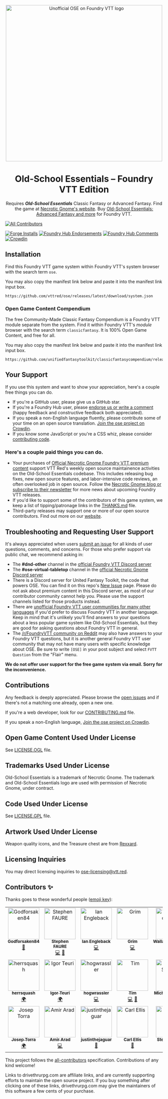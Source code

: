 <p align="center">
  <a href="https://foundryvtt.com/packages/ose/">
    <img alt="Unofficial OSE on Foundry VTT logo" src="https://raw.githubusercontent.com/vttred/ose/main/docs/images/old-school-essentials-logo.webp" width="500" />
  </a>
</p>
<h1 align="center">
  Old-School Essentials – Foundry VTT Edition
</h1>
<p align="center">
  <!-- BEGIN TEXT REQUIRED BY LICENSE -->Requires <strong><em>Old-School Essentials</em></strong> Classic Fantasy or Advanced Fantasy.<!-- END TEXT REQUIRED BY LICENSE --> Find the game at <a href="https://necroticgnome.com">Necrotic Gnome's website</a>. Buy <a href="https://www.drivethrurpg.com/browse/pub/5606/Necrotic-Gnome?filters=0_0_0_100073_0&affiliate_id=1488516">Old-School Essentials: Advanced Fantasy and more</a> for Foundry VTT.
</p>

<!-- ALL-CONTRIBUTORS-BADGE:START - Do not remove or modify this section -->
[![All Contributors](https://img.shields.io/badge/all_contributors-19-orange.svg?style=flat-square)](#contributors-)
<!-- ALL-CONTRIBUTORS-BADGE:END -->
[![Forge Installs](https://img.shields.io/badge/dynamic/json?label=Forge%20Installs&query=package.installs&suffix=%25&url=https%3A%2F%2Fforge-vtt.com%2Fapi%2Fbazaar%2Fpackage%2Fose&colorB=4aa94a)](https://forge-vtt.com/bazaar#package=ose)
[![Foundry Hub Endorsements](https://img.shields.io/endpoint?logoColor=white&url=https%3A%2F%2Fwww.foundryvtt-hub.com%2Fwp-json%2Fhubapi%2Fv1%2Fpackage%2Fose%2Fshield%2Fendorsements)](https://www.foundryvtt-hub.com/package/ose/)
[![Foundry Hub Comments](https://img.shields.io/endpoint?logoColor=white&url=https%3A%2F%2Fwww.foundryvtt-hub.com%2Fwp-json%2Fhubapi%2Fv1%2Fpackage%2Fose%2Fshield%2Fcomments)](https://www.foundryvtt-hub.com/package/ose/)
[![Crowdin](https://badges.crowdin.net/ose/localized.svg)](https://crowdin.com/project/ose)

## Installation

Find this Foundry VTT game system within Foundry VTT's system browser with the search term `ose`.

You may also copy the manifest link below and paste it into the manifest link input box.

```console
https://github.com/vttred/ose/releases/latest/download/system.json
```

### Open Game Content Compendium

The free Community-Made Classic Fantasy Compendium is a Foundry VTT module separate from the system. Find it within Foundry VTT's _module_ browser with the search term `classicfantasy`. It is 100% Open Game Content, and free for all.

You may also copy the manifest link below and paste it into the manifest link input box.

```console
https://github.com/unifiedfantasytoolkit/classicfantasycompendium/releases/latest/download/module.json
```

## Your Support

If you use this system and want to show your appreciation, here's a couple free things you can do.

- If you're a GitHub user, please give us a GitHub star.
- If you're a Foundry Hub user, please [endorse us or write a comment](https://www.foundryvtt-hub.com/package/ose/) (happy feedback and constructive feedback both appreciated).
- If you speak a non-English language fluently, please contribute some of your time on an open source translation. [Join the ose project on Crowdin](https://crowdin.com/project/ose).
- If you know some JavaScript or you're a CSS whiz, please consider [contributing code](/CONTRIBUTING.md).

### Here's a couple paid things you can do.

- Your purchases of [Official Necrotic Gnome Foundry VTT premium content](https://www.drivethrurpg.com/browse/pub/5606/Necrotic-Gnome?filters=0_0_0_100073_0&affiliate_id=1488516) support VTT Red's weekly open source maintainence activities on the Old-School Essentials codebase. This includes releasing bug fixes, new open source features, and labor-intensive code reviews, an often overlooked job in open source. Follow the [Necrotic Gnome blog or subscribe to their newsletter](https://necroticgnome.com/blogs/newsletter-archive) for more news about upcoming Foundry VTT releases.
- If you'd like to support some of the contributors of this game system, we keep a list of tipping/patronage links in the [THANKS.md](/THANKS.md) file.
- Third-party releases may support one or more of our open source contributors. Find out more on our [website](https://vtt.red/ose).

## Troubleshooting and Requesting User Support

It's always appreciated when users [submit an issue](https://github.com/vttred/ose/issues/new) for all kinds of user questions, comments, and concerns. For those who prefer support via public chat, we recommend asking in:

- The **#dnd-other** channel in the [official Foundry VTT Discord server](https://discord.gg/foundryvtt)
- The **#ose-virtual-tabletop** channel in the [official Necrotic Gnome Discord server](https://discord.gg/YprM5nq)
- There is a Discord server for United Fantasy Toolkit, the code that powers OSE. You can find it on this repo's [New Issue](https://github.com/vttred/ose/issues/new/choose) page. Please do not ask about premium content in this Discord server, as most of our contributor community cannot help you. Please use the support channels listed for those products instead.
- There are [unofficial Foundry VTT user communities for many other languages](https://www.foundryvtt-hub.com/links/#internationaldiscords) if you'd prefer to discuss Foundry VTT in another language. Keep in mind that it's unlikely you'll find answers to your questions about a less popular game system like Old-School Essentials, but they are good for asking questions about Foundry VTT in general.
- The [/r/FoundryVTT community on Reddit](https://reddit.com/r/FoundryVTT) may also have answers to your Foundry VTT questions, but it is another general Foundry VTT user community that may not have many users with specific knowledge about OSE. Be sure to write `[OSE]` in your post subject and select `FVTT Question` from the "Flair" menu.

**We do not offer user support for the free game system via email. Sorry for the inconvenience.**

## Contributions

Any feedback is deeply appreciated. Please browse the [open issues](https://github.com/vttred/ose/issues/) and if there's not a matching one already, open a new one.

If you're a web developer, look for our [CONTRIBUTING.md](/CONTRIBUTING.md) file.

If you speak a non-English language, [Join the ose project on Crowdin](https://crowdin.com/project/ose).

## Open Game Content Used Under License

See [LICENSE.OGL](/LICENSE.OGL) file.

## Trademarks Used Under License

<!-- BEGIN TEXT REQUIRED BY LICENSE -->
Old-School Essentials is a trademark of Necrotic Gnome. The trademark and Old-School Essentials logo are used with permission of Necrotic Gnome, under contract.
<!-- END TEXT REQUIRED BY LICENSE -->

## Code Used Under License

See [LICENSE.GPL](/LICENSE.GPL) file.

## Artwork Used Under License

Weapon quality icons, and the Treasure chest are from [Rexxard](https://assetstore.unity.com/packages/2d/gui/icons/flat-skills-icons-82713).

## Licensing Inquiries

You may direct licensing inquiries to [ose-licensing@vtt.red](mailto:ose-licensing@vtt.red).

## Contributors ✨

Thanks goes to these wonderful people ([emoji key](https://allcontributors.org/docs/en/emoji-key)):

<!-- ALL-CONTRIBUTORS-LIST:START - Do not remove or modify this section -->
<!-- prettier-ignore-start -->
<!-- markdownlint-disable -->
<table>
  <tbody>
    <tr>
      <td align="center" valign="top" width="14.28%"><a href="https://github.com/Godforsaken84"><img src="https://avatars.githubusercontent.com/u/100036544?v=4?s=100" width="100px;" alt="Godforsaken84"/><br /><sub><b>Godforsaken84</b></sub></a><br /><a href="#design-Godforsaken84" title="Design">🎨</a></td>
      <td align="center" valign="top" width="14.28%"><a href="https://github.com/freohr"><img src="https://avatars.githubusercontent.com/u/3462951?v=4?s=100" width="100px;" alt="Stephen FAURE"/><br /><sub><b>Stephen FAURE</b></sub></a><br /><a href="https://github.com/vttred/ose/commits?author=freohr" title="Code">💻</a> <a href="https://github.com/vttred/ose/pulls?q=is%3Apr+reviewed-by%3Afreohr" title="Reviewed Pull Requests">👀</a></td>
      <td align="center" valign="top" width="14.28%"><a href="https://github.com/engleback"><img src="https://avatars.githubusercontent.com/u/35422051?v=4?s=100" width="100px;" alt="Ian Engleback"/><br /><sub><b>Ian Engleback</b></sub></a><br /><a href="https://github.com/vttred/ose/commits?author=engleback" title="Code">💻</a></td>
      <td align="center" valign="top" width="14.28%"><a href="https://github.com/RabidOwlbear"><img src="https://avatars.githubusercontent.com/u/71675732?v=4?s=100" width="100px;" alt="Grim"/><br /><sub><b>Grim</b></sub></a><br /><a href="https://github.com/vttred/ose/commits?author=RabidOwlbear" title="Code">💻</a></td>
      <td align="center" valign="top" width="14.28%"><a href="https://github.com/WallaceMcGregor"><img src="https://avatars.githubusercontent.com/u/17795541?v=4?s=100" width="100px;" alt="WallaceMcGregor"/><br /><sub><b>WallaceMcGregor</b></sub></a><br /><a href="#translation-WallaceMcGregor" title="Translation">🌍</a></td>
      <td align="center" valign="top" width="14.28%"><a href="https://github.com/IGALEGOI"><img src="https://avatars.githubusercontent.com/u/97805442?v=4?s=100" width="100px;" alt="IGALEGOI"/><br /><sub><b>IGALEGOI</b></sub></a><br /><a href="#translation-IGALEGOI" title="Translation">🌍</a></td>
      <td align="center" valign="top" width="14.28%"><a href="https://github.com/sanviler"><img src="https://avatars.githubusercontent.com/u/96877404?v=4?s=100" width="100px;" alt="Lorenzo Castelletta"/><br /><sub><b>Lorenzo Castelletta</b></sub></a><br /><a href="#translation-sanviler" title="Translation">🌍</a></td>
    </tr>
    <tr>
      <td align="center" valign="top" width="14.28%"><a href="https://github.com/HerrSquash"><img src="https://avatars.githubusercontent.com/u/97633309?v=4?s=100" width="100px;" alt="herrsquash"/><br /><sub><b>herrsquash</b></sub></a><br /><a href="#translation-herrsquash" title="Translation">🌍</a></td>
      <td align="center" valign="top" width="14.28%"><a href="http://linktr.ee/teuri"><img src="https://avatars.githubusercontent.com/u/64547748?v=4?s=100" width="100px;" alt="Igor Teuri"/><br /><sub><b>Igor Teuri</b></sub></a><br /><a href="#translation-igorteuri" title="Translation">🌍</a></td>
      <td align="center" valign="top" width="14.28%"><a href="https://github.com/hogwrassler"><img src="https://avatars.githubusercontent.com/u/110945935?v=4?s=100" width="100px;" alt="hogwrassler"/><br /><sub><b>hogwrassler</b></sub></a><br /><a href="https://github.com/vttred/ose/commits?author=hogwrassler" title="Code">💻</a></td>
      <td align="center" valign="top" width="14.28%"><a href="http://timsnyder.codes"><img src="https://avatars.githubusercontent.com/u/1731267?v=4?s=100" width="100px;" alt="Tim"/><br /><sub><b>Tim</b></sub></a><br /><a href="https://github.com/vttred/ose/commits?author=wyrmisis" title="Code">💻</a> <a href="https://github.com/vttred/ose/pulls?q=is%3Apr+reviewed-by%3Awyrmisis" title="Reviewed Pull Requests">👀</a></td>
      <td align="center" valign="top" width="14.28%"><a href="https://github.com/maschill92"><img src="https://avatars.githubusercontent.com/u/4692066?v=4?s=100" width="100px;" alt="Michael Schilling"/><br /><sub><b>Michael Schilling</b></sub></a><br /><a href="https://github.com/vttred/ose/commits?author=maschill92" title="Code">💻</a></td>
      <td align="center" valign="top" width="14.28%"><a href="http://adamoresten.com"><img src="https://avatars.githubusercontent.com/u/12858387?v=4?s=100" width="100px;" alt="Adam Oresten"/><br /><sub><b>Adam Oresten</b></sub></a><br /><a href="https://github.com/vttred/ose/commits?author=Haxxer" title="Code">💻</a></td>
      <td align="center" valign="top" width="14.28%"><a href="https://github.com/bakbakbakbakbak"><img src="https://avatars.githubusercontent.com/u/105067023?v=4?s=100" width="100px;" alt="bakbakbakbakbak"/><br /><sub><b>bakbakbakbakbak</b></sub></a><br /><a href="https://github.com/vttred/ose/commits?author=bakbakbakbakbak" title="Code">💻</a> <a href="https://github.com/vttred/ose/pulls?q=is%3Apr+reviewed-by%3Abakbakbakbakbak" title="Reviewed Pull Requests">👀</a></td>
    </tr>
    <tr>
      <td align="center" valign="top" width="14.28%"><a href="https://github.com/adn770"><img src="https://avatars.githubusercontent.com/u/113786?v=4?s=100" width="100px;" alt="Josep Torra"/><br /><sub><b>Josep Torra</b></sub></a><br /><a href="#translation-adn770" title="Translation">🌍</a></td>
      <td align="center" valign="top" width="14.28%"><a href="https://github.com/amir-arad"><img src="https://avatars.githubusercontent.com/u/6019373?v=4?s=100" width="100px;" alt="Amir Arad"/><br /><sub><b>Amir Arad</b></sub></a><br /><a href="https://github.com/vttred/ose/commits?author=amir-arad" title="Code">💻</a></td>
      <td align="center" valign="top" width="14.28%"><a href="https://github.com/justinthejaguar"><img src="https://avatars.githubusercontent.com/u/38022481?v=4?s=100" width="100px;" alt="justinthejaguar"/><br /><sub><b>justinthejaguar</b></sub></a><br /><a href="#question-justinthejaguar" title="Answering Questions">💬</a></td>
      <td align="center" valign="top" width="14.28%"><a href="http://www.carlellis.co.uk"><img src="https://avatars.githubusercontent.com/u/288811?v=4?s=100" width="100px;" alt="Carl Ellis"/><br /><sub><b>Carl Ellis</b></sub></a><br /><a href="https://github.com/vttred/ose/pulls?q=is%3Apr+reviewed-by%3Acarl-ellis" title="Reviewed Pull Requests">👀</a></td>
      <td align="center" valign="top" width="14.28%"><a href="https://github.com/Stew-rt"><img src="https://avatars.githubusercontent.com/u/40280034?v=4?s=100" width="100px;" alt="Stewart Webb"/><br /><sub><b>Stewart Webb</b></sub></a><br /><a href="https://github.com/vttred/ose/commits?author=Stew-rt" title="Code">💻</a></td>
    </tr>
  </tbody>
</table>

<!-- markdownlint-restore -->
<!-- prettier-ignore-end -->

<!-- ALL-CONTRIBUTORS-LIST:END -->

This project follows the [all-contributors](https://github.com/all-contributors/all-contributors) specification. Contributions of any kind welcome!

Links to drivethrurpg.com are affiliate links, and are currently supporting efforts to maintain the open source project. If you buy something after clicking one of these links, drivethrurpg.com may give the maintainers of this software a few cents of your purchase.
